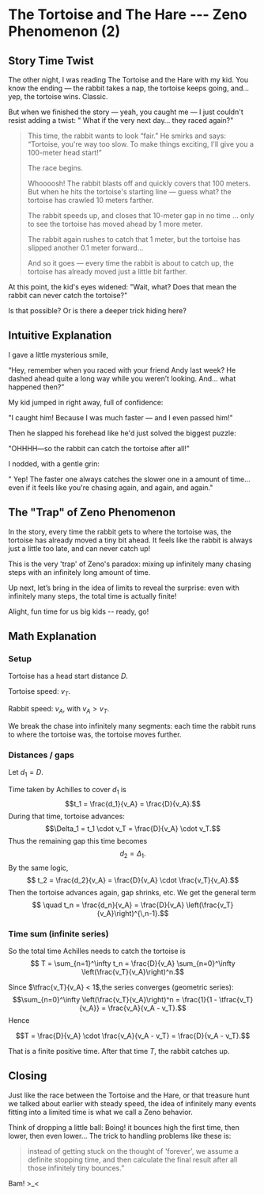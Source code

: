 # The Tortoise and The Hare --- Zeno Phenomenon (2)

## Story Time Twist 
The other night, I was reading The Tortoise and the Hare with my kid.
You know the ending — the rabbit takes a nap, the tortoise keeps going, and… yep, the tortoise wins. Classic.

But when we finished the story — yeah, you caught me — I just couldn't resist adding a twist: " What if the very next day… they raced again?"

<!--more-->

> This time, the rabbit wants to look “fair.” 
>He smirks and says: “Tortoise, you're way too slow. To make things exciting, I'll give you a 100-meter head start!”
>
>The race begins. 
>
> Whoooosh! The rabbit blasts off and quickly covers that 100 meters. But when he hits the tortoise's starting line — guess what? the tortoise has crawled 10 meters farther.
>
> The rabbit speeds up, and closes that 10-meter gap in no time ... only to see the tortoise has moved ahead by 1 more meter.
>
> The rabbit again rushes to catch that 1 meter, but the tortoise has slipped another 0.1 meter forward…
>
> And so it goes — every time the rabbit is about to catch up, the tortoise has already moved just a little bit farther. 

At this point, the kid's eyes widened:  "Wait, what? Does that mean the rabbit can never catch the tortoise?"

Is that possible? Or is there a deeper trick hiding here?

## Intuitive Explanation

I gave a little mysterious smile,

“Hey, remember when you  raced with your friend Andy last week? He dashed ahead quite a long way while you weren’t looking. And… what happened then?”

My kid jumped in right away, full of confidence:

 "I caught him! Because I was much faster — and I even passed him!"

Then he slapped his forehead like he'd just solved the biggest puzzle:

 "OHHHH—so the rabbit can catch the tortoise after all!"

I nodded, with a gentle grin: 

" Yep! The faster one always catches the slower one in a amount of time… even if it feels like you're chasing again, and again, and again."

## The "Trap" of Zeno Phenomenon

In the story, every time the rabbit gets to where the tortoise was, the tortoise has already moved a tiny bit ahead. It feels like the rabbit is always just a little too late, and can never catch up!

This is the very 'trap' of Zeno's paradox: mixing up infinitely many chasing steps with an infinitely long amount of time. 

Up next, let’s bring in the idea of limits to reveal the surprise: even with infinitely many steps, the total time is actually finite!


Alight, fun time for us  big kids -- ready, go!

## Math Explanation

### Setup

Tortoise has a head start distance $D$.

Tortoise speed: $v_T$.

Rabbit speed: $v_A$, with $v_A > v_T$.

We break the chase into infinitely many segments: each time the rabbit runs to where the tortoise was, the tortoise moves further.

### Distances / gaps
Let $d_1 = D.$

Time taken by Achilles to cover $d_1$ is
$$t_1 = \frac{d_1}{v_A} = \frac{D}{v_A}.$$
During that time, tortoise advances:
$$\Delta_1 = t_1 \cdot v_T = \frac{D}{v_A} \cdot v_T.$$
Thus the remaining gap this time becomes
$$d_2 = \Delta_1 .$$
By the same logic,
$$ t_2 = \frac{d_2}{v_A} = \frac{D}{v_A} \cdot \frac{v_T}{v_A}.$$
Then the tortoise advances again, gap shrinks, etc. We get the general term
$$  \quad
t_n = \frac{d_n}{v_A} = \frac{D}{v_A} \left(\frac{v_T}{v_A}\right)^{\,n-1}.$$

### Time sum (infinite series)

So the total time Achilles needs to catch the tortoise is
$$ T = \sum_{n=1}^\infty t_n = \frac{D}{v_A} \sum_{n=0}^\infty \left(\frac{v_T}{v_A}\right)^n.$$

Since $\tfrac{v_T}{v_A} < 1$,the series converges (geometric series):
$$\sum_{n=0}^\infty \left(\frac{v_T}{v_A}\right)^n = \frac{1}{1 - \tfrac{v_T}{v_A}} = \frac{v_A}{v_A - v_T}.$$
Hence

$$T = \frac{D}{v_A} \cdot \frac{v_A}{v_A - v_T} = \frac{D}{v_A - v_T}.$$

That is a finite positive time. After that time $T$, the rabbit catches up.

## Closing

Just like the race between the Tortoise and the Hare, or that treasure hunt we talked about earlier with steady speed, the idea of infinitely many events fitting into a limited time is what we call a Zeno behavior.

Think of dropping a little ball: Boing! it bounces high the first time, then lower, then even lower… The trick to handling problems like these is:  
> instead of getting stuck on the thought of 'forever', we assume a definite stopping time, and then calculate the final result after all those infinitely tiny bounces.”

Bam! >_<




